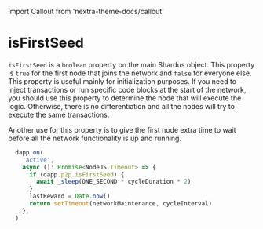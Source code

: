 import Callout from 'nextra-theme-docs/callout'

# isFirstSeed

`isFirstSeed` is a `boolean` property on the main Shardus object. This property is `true` for the first node that joins the network and `false` for everyone else. This property is useful mainly for initialization purposes. If you need to inject transactions or run specific code blocks at the start of the network, you should use this property to determine the node that will execute the logic. Otherwise, there is no differentiation and all the nodes will try to execute the same transactions.

<Callout emoji="💡" type="default">

Another use for this property is to give the first node extra time to wait before all the network functionality is up and running.

</Callout>

```ts
  dapp.on(
    'active',
    async (): Promise<NodeJS.Timeout> => {
      if (dapp.p2p.isFirstSeed) {
        await _sleep(ONE_SECOND * cycleDuration * 2)
      }
      lastReward = Date.now()
      return setTimeout(networkMaintenance, cycleInterval)
    },
  )
```

